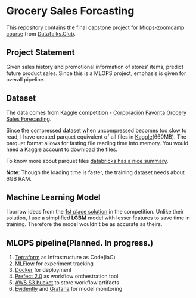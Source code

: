 # Grocery Sales Forcasting
This repository contains the final capstone project for
[Mlops-zoomcamp course](https://github.com/DataTalksClub/mlops-zoomcamp) from [DataTalks.Club](https://datatalks.club).

## Project Statement
Given sales history and promotional information of stores' items, predict future product sales.
Since this is a MLOPS project, emphasis is given for overall pipeline.

## Dataset
The data comes from Kaggle competition - [Corporación Favorita Grocery Sales
Forecasting](https://www.kaggle.com/competitions/favorita-grocery-sales-forecasting/overview).

Since the compressed dataset when uncompressed becomes too slow to read, I have created
parquet equivalent of all files in
[Kaggle](https://www.kaggle.com/datasets/littlesaplings/grocery-sales-forecasting-parquet/settings?select=holiday_events.parquet)(660MB).
The parquet format allows for fasting file reading time into memory. You would need a Kaggle account to download the files.

To know more about parquet files [databricks has a nice summary](https://www.databricks.com/glossary/what-is-parquet).

**Note**: Though the loading time is faster, the training dataset needs about 6GB RAM.

## Machine Learning Model
I borrow ideas from the [1st place solution](https://www.kaggle.com/code/shixw125/1st-place-lgb-model-public-0-506-private-0-511/script)
in the competition. Unlike their solution, I use a simplified **LGBM** model with lesser
features to save time in training. Therefore the model wouldn't be as accurate as theirs.

## MLOPS pipeline(Planned. In progress.)
1. [Terraform](https://www.terraform.io) as Infrastructure as Code(IaC)
2. [MLFlow](https://www.mlflow.org) for experiment tracking
3. [Docker](https://www.docker.com) for deployment
4. [Prefect 2.0](https://orion-docs.prefect.io) as workflow orchestration tool
5. [AWS S3 bucket](https://aws.amazon.com/s3/) to store workflow artifacts
6. [Evidently](https://evidentlyai.com) and [Grafana](https://grafana.com) for model monitoring
